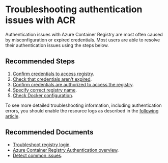 <properties
  pagetitle="Troubleshooting authentication issues with ACR"
  service="microsoft.containerregistry"
  resource="registries"
  ms.author="memladen"
  selfhelptype="Generic"
  supporttopicids="32742822,32742824,32680705,32680708,32680711,32680715,32742835"
  productpesids="16213"
  cloudenvironments="public, fairfax, mooncake, blackforest, ussec, usnat"
  articleid="66b89039-a56b-41d6-846e-458a8a2759df"
  ownershipid="ContainerRegistry_Runtime" />
# Troubleshooting authentication issues with ACR

Authentication issues with Azure Container Registry are most often caused by misconfiguration or expired credentials. Most users are able to resolve their authentication issues using the steps below.

## **Recommended Steps**

1. [Confirm credentials to access registry](https://docs.microsoft.com/azure/container-registry/container-registry-troubleshoot-login#confirm-credentials-to-access-registry).
2. [Check that credentials aren't expired](https://docs.microsoft.com/azure/container-registry/container-registry-troubleshoot-login#check-that-credentials-arent-expired).
3. [Confirm credentials are authorized to access the registry](https://docs.microsoft.com/azure/container-registry/container-registry-troubleshoot-login#confirm-credentials-are-authorized-to-access-registry).
4. [Specify correct registry name](https://docs.microsoft.com/azure/container-registry/container-registry-troubleshoot-login#specify-correct-registry-name).
5. [Check Docker configuration](https://docs.microsoft.com/azure/container-registry/container-registry-troubleshoot-login#check-docker-configuration).

To see more detailed troubleshooting information, including authentication errors, you should enable the resource logs as described in the [following article](https://docs.microsoft.com/azure/container-registry/container-registry-diagnostics-audit-logs).

## **Recommended Documents**

* [Troubleshoot registry login](https://docs.microsoft.com/azure/container-registry/container-registry-troubleshoot-login).
* [Azure Container Registry Authentication overview](https://docs.microsoft.com/azure/container-registry/container-registry-authentication).
* [Detect common issues](https://docs.microsoft.com/azure/container-registry/container-registry-check-health).
